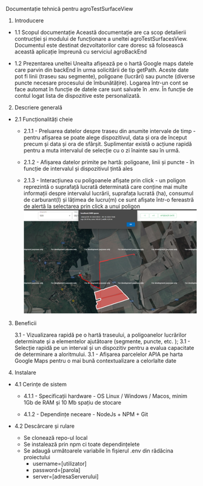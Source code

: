 Documentație tehnică pentru agroTestSurfaceView

1. Introducere

- 1.1 Scopul documentație
  Această documentație are ca scop detalierii contrucției și modului de funcționare a uneltei agroTestSurfacesView. Documentul este destinat dezvoltatorilor care doresc să folosească această aplicație împreună cu serviciul agroBackEnd

- 1.2 Prezentarea uneltei
  Unealta afișează pe o hartă Google maps datele care parvin din backEnd în urma solicitării de tip getPath. Aceste date pot fi linii (traseu sau segmente), poligoane (lucrări) sau puncte (diverse puncte necesare procesului de îmbunătățire). Logarea într-un cont se face automat în funcție de datele care sunt salvate în .env. În funcție de contul logat lista de dispozitive este personalizată.

2. Descriere generală

- 2.1 Funcționalități cheie

  - 2.1.1 - Preluarea datelor despre traseu din anumite intervale de timp - pentru afișarea se poate alege dispozitivul, data și ora de început precum și data și ora de sfârșit. Suplimentar există o acțiune rapidă pentru a muta intervalul de selecție cu o zi înainte sau în urmă.

  - 2.1.2 - Afișarea datelor primite pe hartă: poligoane, linii și puncte - în funcție de intervalul și dispozitivul țintă ales
  - 2.1.3 - Interacțiunea cu poligoanele afișate prin click - un poligon reprezintă o suprafață lucrată determinată care conține mai multe informații despre intervalul lucrării, suprafața lucrată (ha), consumul de carburant(l) și lățimea de lucru(m) ce sunt afișate într-o fereastră de alertă la selectarea prin click a unui poligon
    ![infoLucrare](readmeImages/image2.png)

3. Beneficii

   3.1 - Vizualizarea rapidă pe o hartă traseului, a poligoanelor lucrărilor determinate și a elementelor ajutătoare (segmente, puncte, etc. );
   3.1 - Selecție rapidă pe un interval și un dispozitiv pentru a evalua capacitate de determinare a aloritmului.
   3.1 - Afișarea parcelelor APIA pe harta Google Maps pentru o mai bună contextualizare a celorlalte date

4. Instalare

- 4.1 Cerințe de sistem

  - 4.1.1 - Specificații hardware - OS Linux / Windows / Macos, minim 1Gb de RAM și 10 Mb spațiu de stocare

  - 4.1.2 - Dependințe neceare - NodeJs + NPM + Git

- 4.2 Descărcare și rulare

  - Se clonează repo-ul local
  - Se instalează prin npm ci toate dependințelete
  - Se adaugă următoarele variabile în fișierul .env din rădăcina proiectului
    - username=[utilizator]
    - password=[parola]
    - server=[adresaServerului]
